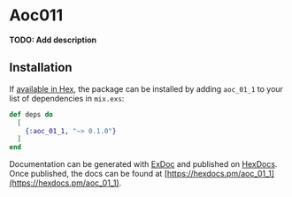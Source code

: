 # Aoc011

**TODO: Add description**

## Installation

If [available in Hex](https://hex.pm/docs/publish), the package can be installed
by adding `aoc_01_1` to your list of dependencies in `mix.exs`:

```elixir
def deps do
  [
    {:aoc_01_1, "~> 0.1.0"}
  ]
end
```

Documentation can be generated with [ExDoc](https://github.com/elixir-lang/ex_doc)
and published on [HexDocs](https://hexdocs.pm). Once published, the docs can
be found at [https://hexdocs.pm/aoc_01_1](https://hexdocs.pm/aoc_01_1).

